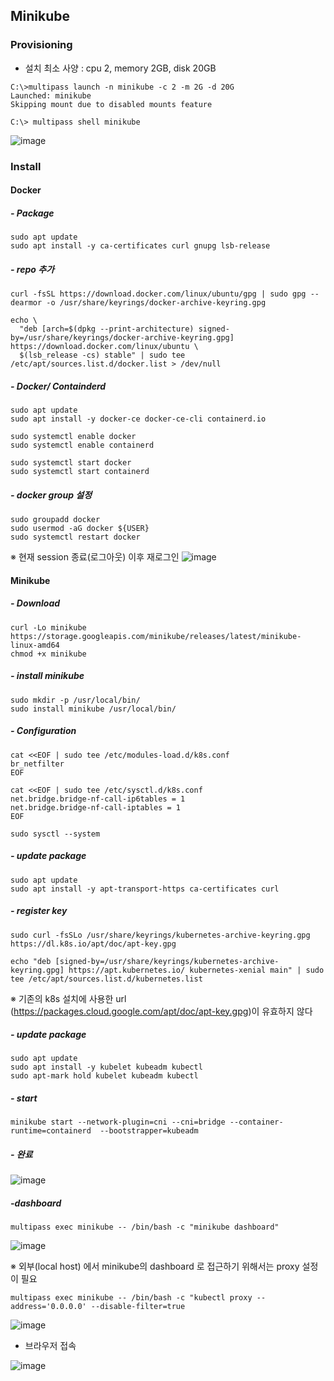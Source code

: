 
## Minikube 
### Provisioning
- 설치 최소 사양 : cpu 2, memory 2GB, disk 20GB

```
C:\>multipass launch -n minikube -c 2 -m 2G -d 20G
Launched: minikube
Skipping mount due to disabled mounts feature

C:\> multipass shell minikube
```
![image](https://github.com/clabi-lab/kubernetes/assets/138098979/a6fed10a-57ee-41bc-b5e2-518f8396bf92)


### Install
#### Docker
##### - Package
```
sudo apt update
sudo apt install -y ca-certificates curl gnupg lsb-release
```

##### - repo 추가
```
curl -fsSL https://download.docker.com/linux/ubuntu/gpg | sudo gpg --dearmor -o /usr/share/keyrings/docker-archive-keyring.gpg

echo \
  "deb [arch=$(dpkg --print-architecture) signed-by=/usr/share/keyrings/docker-archive-keyring.gpg] https://download.docker.com/linux/ubuntu \
  $(lsb_release -cs) stable" | sudo tee /etc/apt/sources.list.d/docker.list > /dev/null
```

##### - Docker/ Containderd
```
sudo apt update
sudo apt install -y docker-ce docker-ce-cli containerd.io

sudo systemctl enable docker
sudo systemctl enable containerd

sudo systemctl start docker
sudo systemctl start containerd
```

##### - docker group 설정
```
sudo groupadd docker
sudo usermod -aG docker ${USER}
sudo systemctl restart docker
```
※ 현재 session 종료(로그아웃) 이후 재로그인
![image](https://github.com/clabi-lab/kubernetes/assets/138098979/3359cb80-b5ce-4c79-a5cb-16cf817650ac)


#### Minikube
##### - Download
```
curl -Lo minikube https://storage.googleapis.com/minikube/releases/latest/minikube-linux-amd64
chmod +x minikube
```

##### - install minikube
```
sudo mkdir -p /usr/local/bin/
sudo install minikube /usr/local/bin/
```

##### - Configuration
```
cat <<EOF | sudo tee /etc/modules-load.d/k8s.conf
br_netfilter
EOF

cat <<EOF | sudo tee /etc/sysctl.d/k8s.conf
net.bridge.bridge-nf-call-ip6tables = 1
net.bridge.bridge-nf-call-iptables = 1
EOF

sudo sysctl --system
```

##### - update package
```
sudo apt update
sudo apt install -y apt-transport-https ca-certificates curl
```

##### - register key
```
sudo curl -fsSLo /usr/share/keyrings/kubernetes-archive-keyring.gpg https://dl.k8s.io/apt/doc/apt-key.gpg

echo "deb [signed-by=/usr/share/keyrings/kubernetes-archive-keyring.gpg] https://apt.kubernetes.io/ kubernetes-xenial main" | sudo tee /etc/apt/sources.list.d/kubernetes.list
```
※ 기존의 k8s 설치에 사용한 url (https://packages.cloud.google.com/apt/doc/apt-key.gpg)이 유효하지 않다

##### - update package
```
sudo apt update
sudo apt install -y kubelet kubeadm kubectl
sudo apt-mark hold kubelet kubeadm kubectl
```

##### - start
```
minikube start --network-plugin=cni --cni=bridge --container-runtime=containerd  --bootstrapper=kubeadm
```

##### - 완료
![image](https://github.com/clabi-lab/kubernetes/assets/138098979/e3d28486-4c32-41ac-bd4a-d002972e894f)


##### -dashboard
```
multipass exec minikube -- /bin/bash -c "minikube dashboard"
```
![image](https://github.com/clabi-lab/kubernetes/assets/138098979/6fb39b24-fdab-4418-a28a-5572f37ecaa2)

※ 외부(local host) 에서 minikube의 dashboard 로 접근하기 위해서는 proxy 설정이 필요
```
multipass exec minikube -- /bin/bash -c "kubectl proxy --address='0.0.0.0' --disable-filter=true
```
![image](https://github.com/clabi-lab/kubernetes/assets/138098979/f31764d9-532d-4fea-ab09-8832cd2f1faf)

- 브라우저 접속

![image](https://github.com/clabi-lab/kubernetes/assets/138098979/6ec7bdf5-9769-49e4-9311-9d50ddce34b3)





